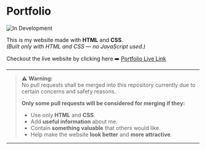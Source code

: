 # Portfolio
![In Development](https://img.shields.io/badge/Status-In%20Development-yellow?style=for-the-badge&logo=github)

This is my website made with **HTML** and **CSS**.  
*(Built only with HTML and CSS — no JavaScript used.)*


Checkout the live website by clicking here ➡️ [Portfolio Live Link](https://yash7104.github.io/Protfolio/)

---

> ⚠️ **Warning:**  
> No pull requests shall be merged into this repository currently due to certain concerns and safety reasons.
> 
> **Only some pull requests will be considered for merging if they:**
> - Use only **HTML** and **CSS**.
> - Add **useful information** about me.
> - Contain **something valuable** that others would like.
> - Help make the website **look better** and **more attractive**.

---

